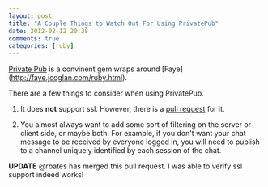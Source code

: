 ```yaml
---
layout: post
title: "A Couple Things to Watch Out For Using PrivatePub"
date: 2012-02-12 20:38
comments: true
categories: [ruby]
---
```


[Private Pub](https://github.com/ryanb/private_pub) is a convinent gem wraps around [Faye] (http://faye.jcoglan.com/ruby.html).

There are a few things to consider when using PrivatePub.

1. It does __not__ support ssl.
However, there is a [pull request](https://github.com/ryanb/private_pub/pull/33) for it.

2. You almost always want to add some sort of filtering on the server or client side, or maybe both.
For example, if you don't want your chat message to be received by everyone logged in, you will need to
publish to a channel uniquely identified by each session of the chat.

__UPDATE__ @rbates has merged this pull request.  I was able to verify ssl support indeed works!
